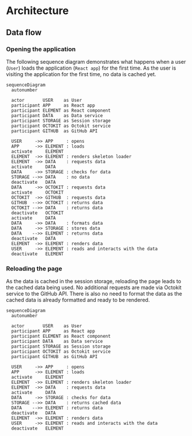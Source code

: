 # Architecture

## Data flow

### Opening the application

The following sequence diagram demonstrates what happens when a user (`User`) loads the application (`React app`) for the first time. As the user is visiting the application for the first time, no data is cached yet.

```mermaid
sequenceDiagram
  autonumber

  actor       USER    as User
  participant APP     as React app
  participant ELEMENT as React component
  participant DATA    as Data service
  participant STORAGE as Session storage
  participant OCTOKIT as Octokit service
  participant GITHUB  as GitHub API

  USER     ->> APP     : opens
  APP      ->> ELEMENT : loads
  activate     ELEMENT
  ELEMENT  ->> ELEMENT : renders skeleton loader
  ELEMENT  ->> DATA    : requests data
  activate     DATA
  DATA     ->> STORAGE : checks for data
  STORAGE -->> DATA    : no data
  deactivate   DATA
  DATA     ->> OCTOKIT : requests data
  activate     OCTOKIT
  OCTOKIT  ->> GITHUB  : requests data
  GITHUB  -->> OCTOKIT : returns data
  OCTOKIT -->> DATA    : returns data
  deactivate   OCTOKIT
  activate     DATA
  DATA     ->> DATA    : formats data
  DATA     ->> STORAGE : stores data
  DATA    -->> ELEMENT : returns data
  deactivate   DATA
  ELEMENT  ->> ELEMENT : renders data
  USER     ->> ELEMENT : reads and interacts with the data
  deactivate   ELEMENT
```

### Reloading the page

As the data is cached in the session storage, reloading the page leads to the cached data being used. No additional requests are made via Octokit service to the GitHub API. There is also no need to format the data as the cached data is already formatted and ready to be rendered.

```mermaid
sequenceDiagram
  autonumber

  actor       USER    as User
  participant APP     as React app
  participant ELEMENT as React component
  participant DATA    as Data service
  participant STORAGE as Session storage
  participant OCTOKIT as Octokit service
  participant GITHUB  as GitHub API

  USER     ->> APP     : opens
  APP      ->> ELEMENT : loads
  activate     ELEMENT
  ELEMENT  ->> ELEMENT : renders skeleton loader
  ELEMENT  ->> DATA    : requests data
  activate     DATA
  DATA     ->> STORAGE : checks for data
  STORAGE -->> DATA    : returns cached data
  DATA    -->> ELEMENT : returns data
  deactivate   DATA
  ELEMENT  ->> ELEMENT : renders data
  USER     ->> ELEMENT : reads and interacts with the data
  deactivate   ELEMENT
```
